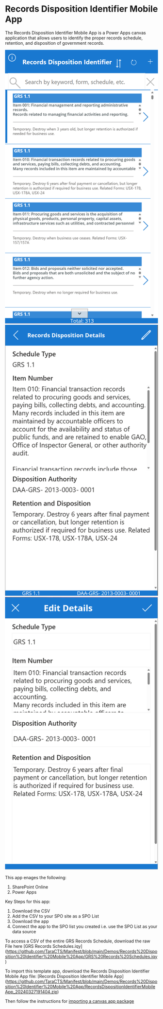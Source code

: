 # Records Disposition Identifier Mobile App

The Records Disposition Identifier Mobile App is a Power Apps canvas application that allows users to identify the proper records schedule, retention, and disposition of government records.

![App Image](https://github.com/TaraCTS/Images-and-Logos/blob/main/MainScreen.png)
![App Image](https://github.com/TaraCTS/Images-and-Logos/blob/main/DetailsScreen.png)
![App Image](https://github.com/TaraCTS/Images-and-Logos/blob/main/EditScreen.png)

This app enages the following:
1. SharePoint Online
2. Power Apps

Key Steps for this app:
1. Download the CSV
2. Add the CSV to your SPO site as a SPO List
3. Download the app
4. Connect the app to the SPO list you created i.e. use the SPO List as your data source

To access a CSV of the entire GRS Records Schedule, download the raw File here [GRS Records Schedules.iqy] (https://github.com/TaraCTS/Manifest/blob/main/Demos/Records%20Disposition%20Identifier%20Mobile%20App/GRS%20Records%20Schedules.iqy)

To import this template app, download the Records Disposition Identifier Mobile App file: [Records Disposition Identifier Mobile App] (https://github.com/TaraCTS/Manifest/blob/main/Demos/Records%20Disposition%20Identifier%20Mobile%20App/RecordsDispositionIdentifierMobileApp_20240327191404.zip) 

Then follow the instructions for [importing a canvas app package](https://www.docs.microsoft.com/en-us/powerapps/maker/canvas-apps/export-import-app#importing-a-canvas-app-package)
